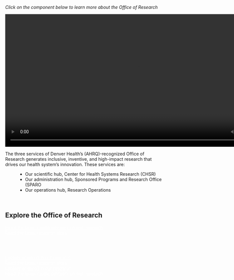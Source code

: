 
<p><em>Click on the component below to learn more about the Office of Research</em></p>
<video width="850">
<source src="https://www.denverhealth.org/-/media/images/content-images/office-of-research/office-of-research-tickertape" type="video/mp4"></source>
Your browser does not support HTML video.
</video>
<p>The three services of Denver Health&rsquo;s (AHRQ)-recognized Office of Research generates inclusive, inventive, and high-impact research that drives our health system&rsquo;s innovation. These services are:</p>
<ul style="margin-left: 40px;">
    <li>Our scientific hub, Center for Health Systems Research (CHSR)</li>
    <li>Our administration hub, Sponsored Programs and Research Office (SPARO</li>
    <li>Our operations hub, Research Operations</li>
</ul>
<p>&nbsp;</p>
<h2>Explore the Office of Research</h2>


<!-- Desktop Section!-->
<div class="session-listing__item hidden-xs hidden-sm">


<div class="col-md-6 col-lg-6"><span class="blue-btn"><a rel="noopener noreferrer" href="https://www.denverhealth.org/about-denver-health/media/denver-health-researchers-find-increasing-covid-19-vaccine-hesitancy-as-public-health-concern" target="_blank" style="color:white;">Read the latest media advisory on our research</a></span></div>

<div class="col-md-6 col-lg-6"><span class="blue-btn"><a rel="noopener noreferrer" href="https://www.denverhealth.org/-/media/files/newsletter/journeys-2024-03" target="_blank" style="color:white;">Read the latest research story</a></span></div>
	
<br><br>	

<div class="col-md-6 col-lg-6"><span class="blue-btn"><a rel="noopener noreferrer" href="https://www.denverhealth.org/office-of-research/explore-our-research" target="_blank" style="color:white;">Explore or enroll in our research</a></span></div>	
	
</div>



<!-- Mobile Section!-->
<div class="session-listing__item hidden-md hidden-lg">
<div class="col-md-4 col-lg-4"><span class="blue-btn"><a rel="noopener noreferrer" href="https://www.denverhealth.org/-/media/files/newsletter/journeys-2024-03" target="_blank" style="color:white;">Read the latest research story</a></span></div>
<div class="col-md-4 col-lg-4"><span class="blue-btn"><a rel="noopener noreferrer" href="https://www.denverhealth.org/office-of-research/explore-our-research" target="_blank" style="color:white;">Explore or enroll in our research</a></span></div>
<div class="col-md-4 col-lg-4"><span class="blue-btn"><a rel="noopener noreferrer" href="https://www.denverhealth.org/about-denver-health/media/denver-health-researchers-find-increasing-covid-19-vaccine-hesitancy-as-public-health-concern" target="_blank" style="color:white;">Read the latest media advisory on our research</a></span></div>
</div>
<p>&nbsp;</p>
